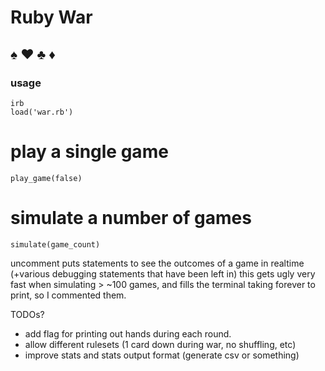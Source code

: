 # Ruby War

## ♠ ♥ ♣ ♦

### usage 
```
irb
load('war.rb')
```


# play a single game
`play_game(false)`


# simulate a number of games
`simulate(game_count)`


uncomment puts statements to see the outcomes of a game in realtime (+various debugging statements that have been left in)
this gets ugly very fast when simulating > ~100 games, and fills the terminal taking forever to print, so I commented them.

TODOs? 

* add flag for printing out hands during each round.
* allow different rulesets  (1 card down during war, no shuffling, etc)
* improve stats and stats output format (generate csv or something)
